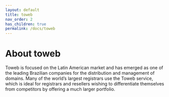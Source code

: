 ```yaml
---
layout: default
title: toweb
nav_order: 2
has_children: true
permalink: /docs/toweb
---
```


# About toweb

Toweb is focused on the Latin American market and has emerged as one of the leading Brazilian companies for the distribution and management of domains. Many of the world’s largest registrars use the Toweb service, which is ideal for registrars and resellers wishing to differentiate themselves from competitors by offering a much larger portfolio.
